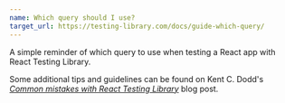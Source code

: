 ```yaml
---
name: Which query should I use?
target_url: https://testing-library.com/docs/guide-which-query/
---
```


A simple reminder of which query to use when testing a React app with React
Testing Library.

Some additional tips and guidelines can be found on Kent C. Dodd's [_Common
mistakes with React Testing Library_][1] blog post.

[1]: https://kentcdodds.com/blog/common-mistakes-with-react-testing-library
